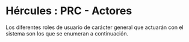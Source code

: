 # Hércules : PRC \- Actores



Los diferentes roles de usuario de carácter general que actuarán con el sistema son los que se enumeran a continuación.

  


  





